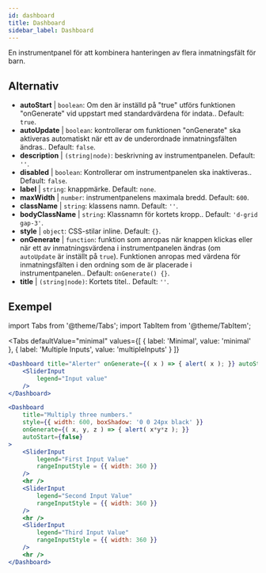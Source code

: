 ```yaml
--- 
id: dashboard 
title: Dashboard
sidebar_label: Dashboard 
---
```


En instrumentpanel för att kombinera hanteringen av flera inmatningsfält för barn.

## Alternativ

* __autoStart__ | `boolean`: Om den är inställd på "true" utförs funktionen "onGenerate" vid uppstart med standardvärdena för indata.. Default: `true`.
* __autoUpdate__ | `boolean`: kontrollerar om funktionen "onGenerate" ska aktiveras automatiskt när ett av de underordnade inmatningsfälten ändras.. Default: `false`.
* __description__ | `(string|node)`: beskrivning av instrumentpanelen. Default: `''`.
* __disabled__ | `boolean`: Kontrollerar om instrumentpanelen ska inaktiveras.. Default: `false`.
* __label__ | `string`: knappmärke. Default: `none`.
* __maxWidth__ | `number`: instrumentpanelens maximala bredd. Default: `600`.
* __className__ | `string`: klassens namn. Default: `''`.
* __bodyClassName__ | `string`: Klassnamn för kortets kropp.. Default: `'d-grid gap-3'`.
* __style__ | `object`: CSS-stilar inline. Default: `{}`.
* __onGenerate__ | `function`: funktion som anropas när knappen klickas eller när ett av inmatningsvärdena i instrumentpanelen ändras (om `autoUpdate` är inställt på `true`). Funktionen anropas med värdena för inmatningsfälten i den ordning som de är placerade i instrumentpanelen.. Default: `onGenerate() {}`.
* __title__ | `(string|node)`: Kortets titel.. Default: `''`.


## Exempel

import Tabs from '@theme/Tabs';
import TabItem from '@theme/TabItem';

<Tabs
    defaultValue="minimal"
    values={[
        { label: 'Minimal', value: 'minimal' },
        { label: 'Multiple Inputs', value: 'multipleInputs' }
    ]}
>

<TabItem value="minimal"> 

```jsx live
<Dashboard title="Alerter" onGenerate={( x ) => { alert( x ); }} autoStart={false} >
    <SliderInput
        legend="Input value"
    />
</Dashboard>
```

</TabItem>

<TabItem value="multipleInputs" > 

```jsx live
<Dashboard 
    title="Multiply three numbers."
    style={{ width: 600, boxShadow: '0 0 24px black' }}
    onGenerate={( x, y, z ) => { alert( x*y*z ); }} 
    autoStart={false} 
>
    <SliderInput
        legend="First Input Value"
        rangeInputStyle = {{ width: 360 }}
    />
    <hr />
    <SliderInput
        legend="Second Input Value"
        rangeInputStyle = {{ width: 360 }}
    />
    <hr />
    <SliderInput
        legend="Third Input Value"
        rangeInputStyle = {{ width: 360 }}
    />
    <hr />
</Dashboard>
```

</TabItem>

</Tabs>
